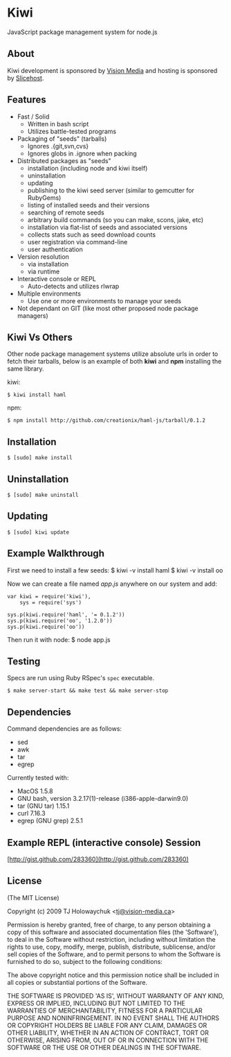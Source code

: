 
# Kiwi

  JavaScript package management system for node.js
  
## About

Kiwi development is sponsored by [Vision Media](http://vision-media.ca) and hosting
is sponsored by [Slicehost](http://slicehost.com).
  
## Features

  * Fast / Solid
    - Written in bash script
    - Utilizes battle-tested programs
  * Packaging of "seeds" (tarballs)
    - Ignores .{git,svn,cvs}
    - Ignores globs in .ignore when packing
  * Distributed packages as "seeds"
    - installation (including node and kiwi itself)
    - uninstallation
    - updating
    - publishing to the kiwi seed server (similar to gemcutter for RubyGems)
    - listing of installed seeds and their versions
    - searching of remote seeds
    - arbitrary build commands (so you can make, scons, jake, etc)
    - installation via flat-list of seeds and associated versions
    - collects stats such as seed download counts
    - user registration via command-line
    - user authentication
  * Version resolution
    - via installation
    - via runtime
  * Interactive console or REPL
    - Auto-detects and utilizes rlwrap
  * Multiple environments
    - Use one or more environments to manage your seeds
  * Not dependant on GIT (like most other proposed node package managers)
  
## Kiwi Vs Others

Other node package management systems utilize absolute urls
in order to fetch their tarballs, below is an example of
both **kiwi** and **npm** installing the same library.

kiwi:

    $ kiwi install haml
    
npm:
    
    $ npm install http://github.com/creationix/haml-js/tarball/0.1.2
  
## Installation

    $ [sudo] make install

## Uninstallation

    $ [sudo] make uninstall
    
## Updating 

    $ [sudo] kiwi update
    
## Example Walkthrough

First we need to install a few seeds:
    $ kiwi -v install haml
    $ kiwi -v install oo
    
Now we can create a file named _app.js_ anywhere
on our system and add:

    var kiwi = require('kiwi'),
        sys = require('sys')
    
    sys.p(kiwi.require('haml', '= 0.1.2'))
    sys.p(kiwi.require('oo', '1.2.0'))
    sys.p(kiwi.require('oo'))
    
Then run it with node:
    $ node app.js

## Testing

Specs are run using Ruby RSpec's `spec` executable.
  
    $ make server-start && make test && make server-stop
    
## Dependencies

Command dependencies are as follows:

  * sed
  * awk
  * tar
  * egrep
  
Currently tested with:
  
  * MacOS 1.5.8
  * GNU bash, version 3.2.17(1)-release (i386-apple-darwin9.0)
  * tar (GNU tar) 1.15.1
  * curl 7.16.3
  * egrep (GNU grep) 2.5.1
  
## Example REPL (interactive console) Session

  [http://gist.github.com/283360](http://gist.github.com/283360)
  
## License 

(The MIT License)

Copyright (c) 2009 TJ Holowaychuk &lt;tj@vision-media.ca&gt;

Permission is hereby granted, free of charge, to any person obtaining
a copy of this software and associated documentation files (the
'Software'), to deal in the Software without restriction, including
without limitation the rights to use, copy, modify, merge, publish,
distribute, sublicense, and/or sell copies of the Software, and to
permit persons to whom the Software is furnished to do so, subject to
the following conditions:

The above copyright notice and this permission notice shall be
included in all copies or substantial portions of the Software.

THE SOFTWARE IS PROVIDED 'AS IS', WITHOUT WARRANTY OF ANY KIND,
EXPRESS OR IMPLIED, INCLUDING BUT NOT LIMITED TO THE WARRANTIES OF
MERCHANTABILITY, FITNESS FOR A PARTICULAR PURPOSE AND NONINFRINGEMENT.
IN NO EVENT SHALL THE AUTHORS OR COPYRIGHT HOLDERS BE LIABLE FOR ANY
CLAIM, DAMAGES OR OTHER LIABILITY, WHETHER IN AN ACTION OF CONTRACT,
TORT OR OTHERWISE, ARISING FROM, OUT OF OR IN CONNECTION WITH THE
SOFTWARE OR THE USE OR OTHER DEALINGS IN THE SOFTWARE.